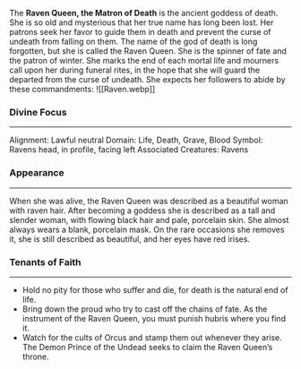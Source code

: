 The **Raven Queen, the Matron of Death** is the ancient goddess of death. She is so old and mysterious that her true name has long been lost. Her patrons seek her favor to guide them in death and prevent the curse of undeath from falling on them. The name of the god of death is long forgotten, but she is called the Raven Queen. She is the spinner of fate and the patron of winter. She marks the end of each mortal life and mourners call upon her during funeral rites, in the hope that she will guard the departed from the curse of undeath. She expects her followers to abide by these commandments:
![[Raven.webp]]
### Divine Focus
---
Alignment: Lawful neutral
Domain: Life, Death, Grave, Blood
Symbol: Ravens head, in profile, facing left
Associated Creatures: Ravens
### Appearance
------
When she was alive, the Raven Queen was described as a beautiful woman with raven hair. After becoming a goddess she is described as a tall and slender woman, with flowing black hair and pale, porcelain skin. She almost always wears a blank, porcelain mask. On the rare occasions she removes it, she is still described as beautiful, and her eyes have red irises.
### Tenants of Faith
---
- Hold no pity for those who suffer and die, for death is the natural end of life.
- Bring down the proud who try to cast off the chains of fate. As the instrument of the Raven Queen, you must punish hubris where you find it.
- Watch for the cults of Orcus and stamp them out whenever they arise. The Demon Prince of the Undead seeks to claim the Raven Queen’s throne.